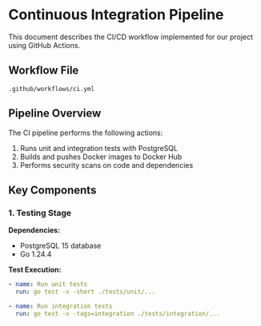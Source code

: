 # Continuous Integration Pipeline

This document describes the CI/CD workflow implemented for our project using GitHub Actions.

## Workflow File
`.github/workflows/ci.yml`

## Pipeline Overview
The CI pipeline performs the following actions:
1. Runs unit and integration tests with PostgreSQL
2. Builds and pushes Docker images to Docker Hub
3. Performs security scans on code and dependencies

## Key Components

### 1. Testing Stage
**Dependencies:**
- PostgreSQL 15 database
- Go 1.24.4

**Test Execution:**
```yaml
- name: Run unit tests
  run: go test -v -short ./tests/unit/...

- name: Run integration tests
  run: go test -v -tags=integration ./tests/integration/...
